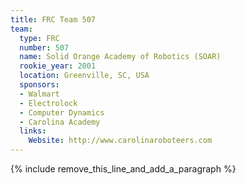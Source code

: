 ```yaml
---
title: FRC Team 507
team:
  type: FRC
  number: 507
  name: Solid Orange Academy of Robotics (SOAR)
  rookie_year: 2001
  location: Greenville, SC, USA
  sponsors:
  - Walmart
  - Electrolock
  - Computer Dynamics
  - Carolina Academy
  links:
    Website: http://www.carolinaroboteers.com
---
```


{% include remove_this_line_and_add_a_paragraph %}